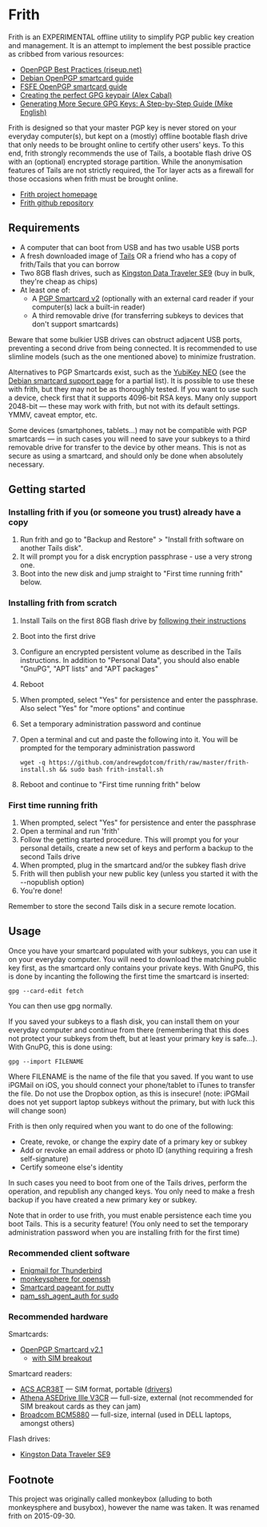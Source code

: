 Frith
=====

Frith is an EXPERIMENTAL offline utility to simplify PGP public key creation and management. It is an attempt to implement the best possible practice as cribbed from various resources:

* [OpenPGP Best Practices (riseup.net)](https://help.riseup.net/en/security/message-security/openpgp/best-practices)
* [Debian OpenPGP smartcard guide](https://wiki.debian.org/Smartcards/OpenPGP)
* [FSFE OpenPGP smartcard guide](https://wiki.fsfe.org/TechDocs/Card_howtos/Card_with_subkeys_using_backups?highlight=%28\bCategory%2FCardHowtos\b%29)
* [Creating the perfect GPG keypair (Alex Cabal)](https://alexcabal.com/creating-the-perfect-gpg-keypair/)
* [Generating More Secure GPG Keys: A Step-by-Step Guide (Mike English)](http://spin.atomicobject.com/2013/11/24/secure-gpg-keys-guide/)

Frith is designed so that your master PGP key is never stored on your everyday computer(s), but kept on a (mostly) offline bootable flash drive that only needs to be brought online to certify other users' keys. To this end, frith strongly recommends the use of Tails, a bootable flash drive OS with an (optional) encrypted storage partition. While the anonymisation features of Tails are not strictly required, the Tor layer acts as a firewall for those occasions when frith must be brought online.

* [Frith project homepage](https://andrewg.com/frith.html)
* [Frith github repository](https://github.com/andrewgdotcom/frith)

Requirements
------------

* A computer that can boot from USB and has two usable USB ports
* A fresh downloaded image of [Tails](https://tails.boum.org/install/) OR a friend who has a copy of frith/Tails that you can borrow
* Two 8GB flash drives, such as [Kingston Data Traveler SE9](http://www.amazon.co.uk/Kingston-Technology-DataTraveler-Flash-Casing/dp/B006YBAR0C/ref=pd_sim_sbs_147_1?ie=UTF8&refRID=08PZ6GR4V00M10DAT14P&dpID=31P0IK%2BzEJL&dpSrc=sims&preST=_AC_UL160_SR160%2C160_) (buy in bulk, they're cheap as chips)
* At least one of:
    * A [PGP Smartcard v2](http://en.cryptoshop.com/products/smartcards/open-pgp-smartcard-v2-id-000.html) (optionally with an external card reader if your computer(s) lack a built-in reader)
    * A third removable drive (for transferring subkeys to devices that don't support smartcards)

Beware that some bulkier USB drives can obstruct adjacent USB ports, preventing a second drive from being connected. It is recommended to use slimline models (such as the one mentioned above) to minimize frustration.

Alternatives to PGP Smartcards exist, such as the [YubiKey NEO](https://www.yubico.com/2012/12/yubikey-neo-openpgp/) (see the [Debian smartcard support page](https://wiki.debian.org/Smartcards) for a partial list). It is possible to use these with frith, but they may not be as thoroughly tested. If you want to use such a device, check first that it supports 4096-bit RSA keys. Many only support 2048-bit — these may work with frith, but not with its default settings. YMMV, caveat emptor, etc.

Some devices (smartphones, tablets...) may not be compatible with PGP smartcards — in such cases you will need to save your subkeys to a third removable drive for transfer to the device by other means. This is not as secure as using a smartcard, and should only be done when absolutely necessary.

Getting started
---------------

### Installing frith if you (or someone you trust) already have a copy

1. Run frith and go to "Backup and Restore" > "Install frith software on another Tails disk".
2. It will prompt you for a disk encryption passphrase - use a very strong one.
3. Boot into the new disk and jump straight to "First time running frith" below.

### Installing frith from scratch

1. Install Tails on the first 8GB flash drive by [following their instructions](https://tails.boum.org/install/)
2. Boot into the first drive
3. Configure an encrypted persistent volume as described in the Tails instructions. In addition to "Personal Data", you should also enable "GnuPG", "APT lists" and "APT packages"
4. Reboot
5. When prompted, select "Yes" for persistence and enter the passphrase. Also select "Yes" for "more options" and continue
6. Set a temporary administration password and continue
7. Open a terminal and cut and paste the following into it. You will be prompted for the temporary administration password

	```
	wget -q https://github.com/andrewgdotcom/frith/raw/master/frith-install.sh && sudo bash frith-install.sh
	```
8. Reboot and continue to "First time running frith" below

### First time running frith

1. When prompted, select "Yes" for persistence and enter the passphrase
2. Open a terminal and run 'frith'
3. Follow the getting started procedure. This will prompt you for your personal details, create a new set of keys and perform a backup to the second Tails drive
4. When prompted, plug in the smartcard and/or the subkey flash drive
5. Frith will then publish your new public key (unless you started it with the --nopublish option)
6. You're done!

Remember to store the second Tails disk in a secure remote location.

Usage
-----

Once you have your smartcard populated with your subkeys, you can use it on your everyday computer. You will need to download the matching public key first, as the smartcard only contains your private keys. With GnuPG, this is done by incanting the following the first time the smartcard is inserted:

```
gpg --card-edit fetch
```

You can then use gpg normally.

If you saved your subkeys to a flash disk, you can install them on your everyday computer and continue from there (remembering that this does not protect your subkeys from theft, but at least your primary key is safe...). With GnuPG, this is done using:

```
gpg --import FILENAME
```

Where FILENAME is the name of the file that you saved. If you want to use iPGMail on iOS, you should connect your phone/tablet to iTunes to transfer the file. Do not use the Dropbox option, as this is insecure! (note: iPGMail does not yet support laptop subkeys without the primary, but with luck this will change soon)

Frith is then only required when you want to do one of the following:

* Create, revoke, or change the expiry date of a primary key or subkey
* Add or revoke an email address or photo ID (anything requiring a fresh self-signature)
* Certify someone else's identity

In such cases you need to boot from one of the Tails drives, perform the operation, and republish any changed keys. You only need to make a fresh backup if you have created a new primary key or subkey.

Note that in order to use frith, you must enable persistence each time you boot Tails. This is a security feature! (You only need to set the temporary administration password when you are installing frith for the first time)

### Recommended client software

* [Enigmail for Thunderbird](https://www.enigmail.net/)
* [monkeysphere for openssh](http://web.monkeysphere.info/)
* [Smartcard pageant for putty](http://smartcard-auth.de/ssh-en.html)
* [pam_ssh_agent_auth for sudo](http://pamsshagentauth.sourceforge.net/)

### Recommended hardware

Smartcards:

* [OpenPGP Smartcard v2.1](http://en.cryptoshop.com/products/smartcards/open-pgp-smartcard-v2.html)
	* [with SIM breakout](http://en.cryptoshop.com/products/smartcards/open-pgp-smartcard-v2-id-000.html)

Smartcard readers:

* [ACS ACR38T](http://en.cryptoshop.com/products/smartcardreader/acs-acr-38t.html) — SIM format, portable ([drivers](http://www.acs.com.hk/en/driver/4/acr38t-smart-card-reader/))
* [Athena ASEDrive IIIe V3CR](http://en.cryptoshop.com/products/smartcardreader/athena-asedrive-iiie-v3-usb-reader.html) — full-size, external (not recommended for SIM breakout cards as they can jam)
* [Broadcom BCM5880](https://www.broadcom.com/products/enterprise-and-network-processors/security/bcm5880) — full-size, internal (used in DELL laptops, amongst others)

Flash drives:

* [Kingston Data Traveler SE9](http://www.amazon.co.uk/Kingston-Technology-DataTraveler-Flash-Casing/dp/B006YBAR0C/ref=pd_sim_sbs_147_1?ie=UTF8&refRID=08PZ6GR4V00M10DAT14P&dpID=31P0IK%2BzEJL&dpSrc=sims&preST=_AC_UL160_SR160%2C160_)

Footnote
--------

This project was originally called monkeybox (alluding to both monkeysphere and busybox), however the name was taken. It was renamed frith on 2015-09-30. 
